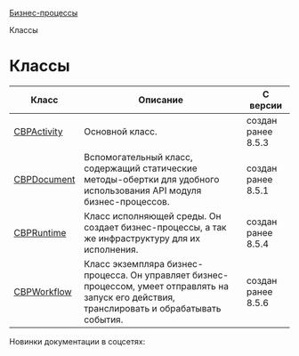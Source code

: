 [Бизнес-процессы](/api_help/bizproc/index.php)

Классы

Классы
======

| Класс | Описание | С версии |
| --- | --- | --- |
| [CBPActivity](/api_help/bizproc/bizproc_classes/CBPActivity/index.php) | Основной класс. | создан ранее 8.5.3 |
| [CBPDocument](/api_help/bizproc/bizproc_classes/CBPDocument/index.php) | Вспомогательный класс, содержащий статические методы-обертки для удобного использования API модуля бизнес-процессов. | создан ранее 8.5.1 |
| [CBPRuntime](/api_help/bizproc/bizproc_classes/CBPRuntime/index.php) | Класс исполняющей среды. Он создает бизнес-процессы, а так же инфраструктуру для их исполнения. | создан ранее 8.5.4 |
| [CBPWorkflow](/api_help/bizproc/bizproc_classes/CBPWorkflow/index.php) | Класс экземпляра бизнес-процесса. Он управляет бизнес-процессом, умеет отправлять на запуск его действия, транслировать и обрабатывать события. | создан ранее 8.5.6 |

Новинки документации в соцсетях: